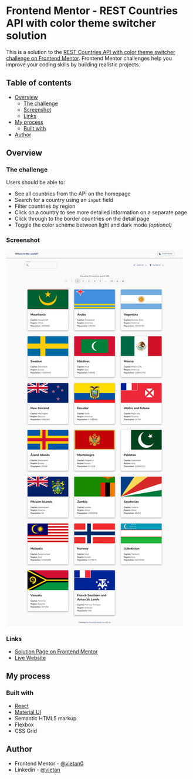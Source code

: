 # Frontend Mentor - REST Countries API with color theme switcher solution

This is a solution to the [REST Countries API with color theme switcher challenge on Frontend Mentor](https://www.frontendmentor.io/challenges/rest-countries-api-with-color-theme-switcher-5cacc469fec04111f7b848ca). Frontend Mentor challenges help you improve your coding skills by building realistic projects.

## Table of contents

- [Overview](#overview)
  - [The challenge](#the-challenge)
  - [Screenshot](#screenshot)
  - [Links](#links)
- [My process](#my-process)
  - [Built with](#built-with)
- [Author](#author)

## Overview

### The challenge

Users should be able to:

- See all countries from the API on the homepage
- Search for a country using an `input` field
- Filter countries by region
- Click on a country to see more detailed information on a separate page
- Click through to the border countries on the detail page
- Toggle the color scheme between light and dark mode _(optional)_

### Screenshot

![](./screenshot.jpg)

### Links

- [Solution Page on Frontend Mentor](https://www.frontendmentor.io/solutions/rest-countries-api-with-color-theme-switcher-KgnqqwQ_Yl)
- [Live Website](https://fm-rest-countries-api-vietan0.netlify.app/)

## My process

### Built with

- [React](https://reactjs.org/)
- [Material UI](https://mui.com/)
- Semantic HTML5 markup
- Flexbox
- CSS Grid

## Author

- Frontend Mentor - [@vietan0](https://www.frontendmentor.io/profile/vietan0)
- Linkedin - [@vietan](https://www.linkedin.com/in/vietan/)
